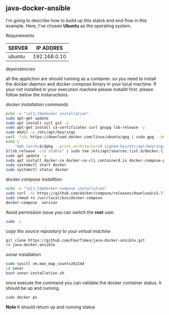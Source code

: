 ## java-docker-ansible

I'm going to describe how to build up this statck end end flow in this example. Here, I've chosen **Ubuntu** as the operating system.

Requirements

|SERVER| IP ADDRES|
|---|---|
| ubuntu | 192.168.0.10 |

_dependencies_

all the appliction are should running as a container. so you need to install the docker daemon and docker-compose  binary in your local machine. If your not installed in your execution machine please installit first. please follow below the instaructions.

_docker installation commands_

```bash
echo -e "\e[1;31mdocker installation"
sudo apt-get update
sudo apt install curl git -y
sudo apt-get install ca-certificates curl gnupg lsb-release -y
sudo mkdir -p /etc/apt/keyrings
curl -fsSL https://download.docker.com/linux/ubuntu/gpg | sudo gpg --dearmor -o /etc/apt/keyrings/docker.gpg
echo \
    "deb [arch=$(dpkg --print-architecture) signed-by=/etc/apt/keyrings/docker.gpg] https://download.docker.com/linux/ubuntu \
$(lsb_release -cs) stable" | sudo tee /etc/apt/sources.list.d/docker.list >/dev/null
sudo apt update -y
sudo apt install docker-ce docker-ce-cli containerd.io docker-compose-plugin -y
sudo systemctl start docker
sudo systemctl status docker
```

_docker compose installtion_

```bash
echo -e "\e[1;31mdocker-compose installation"
sudo curl -SL https://github.com/docker/compose/releases/download/v2.7.0/docker-compose-linux-x86_64 -o /usr/local/bin/docker-compose
sudo chmod +x /usr/local/bin/docker-compose
docker-compose  version
```

Avoid permission issue you can switch the **root** user.

```bash
sudo -i
```

_copy the source repository to your virtual machine_

```bash
git clone https://github.com/FourTimes/java-docker-ansible.git
cd java-docker-ansible
```
sonar installation

```bash
sudo sysctl vm.max_map_count=262144
cd sonar
bash sonar-installation.sh
```

once execute the command you can validate the docker container status. It should be up and running.

```bash
sudo docker ps 
```

**Note** It should return up and running status


